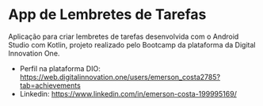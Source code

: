 # App de Lembretes de Tarefas

Aplicação para criar lembretes de tarefas desenvolvida com o Android Studio com Kotlin, projeto realizado pelo Bootcamp 
da plataforma da Digital Innovation One.

* Perfil na plataforma DIO: https://web.digitalinnovation.one/users/emerson_costa2785?tab=achievements
* Linkedin: https://www.linkedin.com/in/emerson-costa-199995169/
